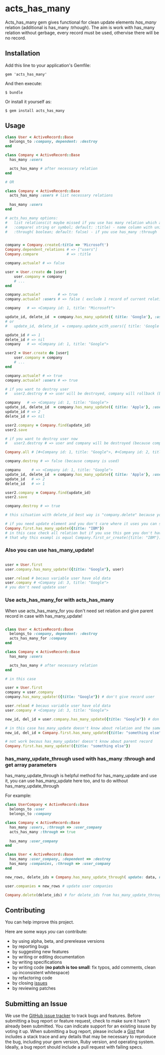 # acts_has_many

Acts_has_many gem gives functional for clean update elements *has_many* relation
(additional is has_many :trhough). The aim is work with has_many relation without gerbage,
every record must be used, othervise there will be no record.

## Installation

Add this line to your application's Gemfile:

    gem 'acts_has_many'

And then execute:

    $ bundle

Or install it yourself as:

    $ gem install acts_has_many

## Usage
```ruby
class User < ActiveRecord::Base
  belongs_to :company, dependent: :destroy
end

class Company < ActiveRecord::Base
  has_many :users

  acts_has_many # after necessary relation
end

# OR

class Company < ActiveRecord::Base
  acts_has_many :users # list necessary relations
  
  has_many :users
end

# acts_has_many options:
# 	list relations(it maybe missed if you use has many relation which are written above)
# 	:compare( string or symbol; default: :title) - name column with unique elements in table
# 	:through( boolean; default: false) - if you use has_many :through


company = Company.create(:title => 'Microsoft')
Company.dependent_relations # => ["users"]
Company.compare             # => :title

company.actuale? # => false

user = User.create do |user|
	user.company = company
	# ...
end

company.actuale?        # => true
company.actuale? :users # => false ( exclude 1 record of current relation)

company   # => <Company id: 1, title: "Microsoft"> 

update_id, delete_id  = company.has_many_update({ title: 'Google'}, :users)
# or
#   update_id, delete_id  = company.update_with_users({ title: 'Google'})

update_id # => 1
delete_id # => nil
company   # => <Company id: 1, title: "Google"> 

user2 = User.create do |user|
	user.company = company
	# ...
end

company.actuale? # => true
company.actuale? :users # => true

# if you want to destroy user
#   user2.destroy # => user will be destroyed, company will rollback (because company is used by other user)

company   # => <Company id: 1, title: "Google"> 
update_id, delete_id  = company.has_many_update({ title: 'Apple'}, :users)
update_id # => 2
delete_id # => nil

user2.company = Company.find(update_id)
user2.save

# if you want to destroy user now
#   user2.destroy # => user and company will be destroyed (because company is used only by user2)

Company.all # [#<Company id: 1, title: "Google">, #<Company id: 2, title: "Apple"]

company.destroy # => false (because company is used)

companu 	# => <Company id: 1, title: "Google">
update_id, delete_id  = company.has_many_update({ title: 'Apple'}, :users)
update_id 	# => 2
delete_id 	# => 1

user2.company = Company.find(update_id)
user2.save

company.destroy # => true

# this situation with delete_id best way is "company.delete" because you miss unnecessary check actuality

# if you need update element and you don't care where it uses you can skip relation
Company.first.has_many_update({title: "IBM"}) 
# in this case check all relation but if you use this gem you don't have unused record
# that why this exampl is equal Company.first_or_create({title: "IBM"})


```
### Also you can use has_many_update!
```ruby

user = User.first
user.company.has_many_update!({title: "Google"}, user)

user.reload # becaus variable user have old data
user.company # <Company id: 3, title: "Google">
# you don't need update user
```
### Use acts_has_many_for with acts_has_many
When use acts_has_many_for you don't need set relation and give parent record in case with has_many_update!
```ruby

class User < ActiveRecord::Base
  belongs_to :company, dependent: :destroy
  acts_has_many_for :company
end

class Company < ActiveRecord::Base
  has_many :users

  acts_has_many # after necessary relation
end

# in this case 

user = User.first
company = user.company
company.has_many_update!({title: "Google"}) # don't give record user

user.reload # becaus variable user have old data
user.company # <Company id: 3, title: "Google">

new_id, del_id = user.company.has_many_update({title: "Google"}) # don't give relation

# in this case has_many_update doesn't know about relation and the same as if you skip relation(see above)
new_id, del_id = Company.first.has_many_update({title: "something else"}) 

# not work becous has_many_update! doesn't know about parent record
Company.first.has_many_update!({title: "something else"}) 
```

### has_many_update_through used with has_many :through and get array parameters
has_many_update_through is helpful method for has_many_update and use it, you can use has_many_update 
here too, and to do without has_many_update_through
	
For example:

```ruby
class UserCompany < ActiveRecord::Base
  belongs_to :user
  belongs_to :company

class Company < ActiveRecord::Base
  has_many :users, :through => :user_company
  acts_has_many :through => true
  
  has_many :user_company
end

class User < ActiveRecord::Base
  has_many :user_company, :dependent => :destroy
  has_many :companies, :through => :user_company
end

new_rows, delete_ids = Company.has_many_update_through( update: data, new: date, relation: :users)

user.companies = new_rows # update user companies

Company.delete(delete_ids) # for delete_ids from has_many_update_through best way is to use "delete" and miss unnecessary check
```


Contributing
------------
You can help improve this project.

Here are some ways *you* can contribute:

* by using alpha, beta, and prerelease versions
* by reporting bugs
* by suggesting new features
* by writing or editing documentation
* by writing specifications
* by writing code (**no patch is too small**: fix typos, add comments, clean up inconsistent whitespace)
* by refactoring code
* by closing [issues](https://github.com/igor04/acts_has_many/issues)
* by reviewing patches


Submitting an Issue
-------------------
We use the [GitHub issue tracker](https://github.com/igor04/acts_has_many/issues) to track bugs and
features. Before submitting a bug report or feature request, check to make sure it hasn't already
been submitted. You can indicate support for an existing issuse by voting it up. When submitting a
bug report, please include a [Gist](http://gist.github.com/) that includes a stack trace and any
details that may be necessary to reproduce the bug, including your gem version, Ruby version, and
operating system. Ideally, a bug report should include a pull request with failing specs.
